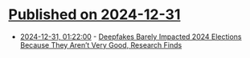# [Published on 2024-12-31](index.md)

* [2024-12-31, 01:22:00](https://soylentnews.org/article.pl?sid=24/12/30/045230&from=rss) - [Deepfakes Barely Impacted 2024 Elections Because They Aren’t Very Good, Research Finds](https://soylentnews.org/article.pl?sid=24/12/30/045230&from=rss)
